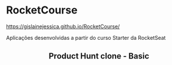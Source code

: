 # RocketCourse
https://gislainejessica.github.io/RocketCourse/

Aplicações desenvolvidas a partir do curso Starter da RocketSeat

<p align="center">
  <h2 align="center"> Product Hunt clone - Basic </h2>
</p>
